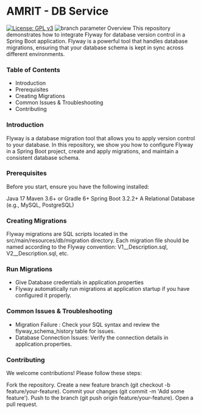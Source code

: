 # AMRIT - DB Service
[![License: GPL v3](https://img.shields.io/badge/License-GPLv3-blue.svg)](https://www.gnu.org/licenses/gpl-3.0)  ![branch parameter](https://github.com/PSMRI/Amrit-DB/actions/workflows/sast-and-package.yml/badge.svg)
Overview
This repository demonstrates how to integrate Flyway for database version control in a Spring Boot application. Flyway is a powerful tool that handles database migrations, ensuring that your database schema is kept in sync across different environments.

### Table of Contents
* Introduction
* Prerequisites
* Creating Migrations
* Common Issues & Troubleshooting
* Contributing
  
### Introduction
Flyway is a database migration tool that allows you to apply version control to your database. In this repository, we show you how to configure Flyway in a Spring Boot project, create and apply migrations, and maintain a consistent database schema.

### Prerequisites
Before you start, ensure you have the following installed:

Java 17
Maven 3.6+ or Gradle 6+
Spring Boot 3.2.2+
A Relational Database (e.g., MySQL, PostgreSQL)
### Creating Migrations
Flyway migrations are SQL scripts located in the src/main/resources/db/migration directory. Each migration file should be named according to the Flyway convention: V1__Description.sql, V2__Description.sql, etc.
### Run Migrations
* Give Database credentials in application.properties
* Flyway automatically run migrations at application startup if you have configured it properly.
### Common Issues & Troubleshooting
* Migration Failure : Check your SQL syntax and review the flyway_schema_history table for issues.
* Database Connection Issues: Verify the connection details in application.properties.
### Contributing
We welcome contributions! Please follow these steps:

Fork the repository.
Create a new feature branch (git checkout -b feature/your-feature).
Commit your changes (git commit -m 'Add some feature').
Push to the branch (git push origin feature/your-feature).
Open a pull request.
